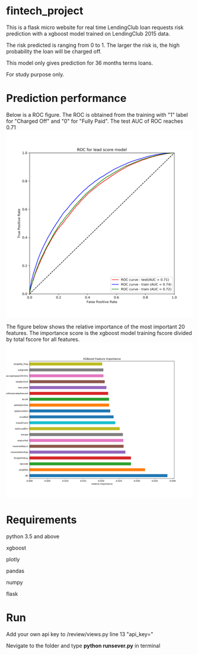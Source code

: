 # fintech_project
This is a flask micro website for real time LendingClub loan requests risk prediction with a xgboost model trained on LendingClub 2015 data.

The risk predicted is ranging from 0 to 1. The larger the risk is, the high probability the loan will be charged off.

This model only gives prediction for 36 months terms loans.

For study purpose only.

# Prediction performance
Below is a ROC figure. The ROC is obtained from the training with "1" label for "Charged Off" and "0" for "Fully Paid". The test AUC of ROC reaches 0.71
![alt text](https://github.com/zhangpuhan/fintech_project/blob/master/ROC.png)



The figure below shows the relative importance of the most important 20 features. The importance score is the xgboost model training fscore divided by total fscore for all features.
![alt text](https://github.com/zhangpuhan/fintech_project/blob/master/feature_importance_xgb1210.png)

# Requirements
python 3.5 and above

xgboost

plotly


pandas

numpy

flask

# Run
Add your own api key to /review/views.py line 13 "api_key="

Nevigate to the folder and type **python runsever.py** in terminal
